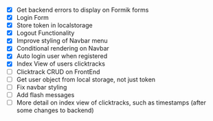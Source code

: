 - [x] Get backend errors to display on Formik forms
- [x] Login Form
- [x] Store token in localstorage
- [x] Logout Functionality
- [x] Improve styling of Navbar menu
- [x] Conditional rendering on Navbar
- [x] Auto login user when registered
- [x] Index View of users clicktracks
- [ ] Clicktrack CRUD on FrontEnd
- [ ] Get user object from local storage, not just token
- [ ] Fix navbar styling
- [ ] Add flash messages
- [ ] More detail on index view of clicktracks, such as timestamps (after some changes to backend)